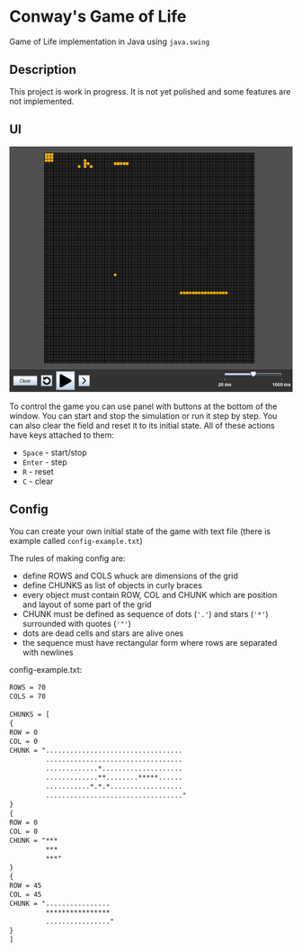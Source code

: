 # Conway's Game of Life

Game of Life implementation in Java using `java.swing`

## Description

This project is work in progress. It is not yet polished and some features are not implemented.

## UI

![](.github/screen.jpg)

To control the game you can use panel with buttons at the bottom of the window.
You can start and stop the simulation or run it step by step. You can also clear the field and reset it to its initial state.
All of these actions have keys attached to them:
- ```Space``` - start/stop
- ```Enter``` - step
- ```R``` - reset
- ```C``` - clear

## Config

You can create your own initial state of the game with text file
(there is example called ```config-example.txt```)

The rules of making config are:

- define ROWS and COLS whuck are dimensions of the grid
- define CHUNKS as list of objects in curly braces
- every object must contain ROW, COL and CHUNK which are position and layout of some part of the grid
- CHUNK must be defined as sequence of dots (```'.'```) and stars (```'*'```) surrounded with quotes (```'"'```)
- dots are dead cells and stars are alive ones
- the sequence must have rectangular form where rows are separated with newlines

config-example.txt:
```
ROWS = 70
COLS = 70

CHUNKS = [
{
ROW = 0
COL = 0
CHUNK = "..................................
         ..................................
         .............*....................
         .............**........*****......
         ...........*.*.*..................
         .................................."
}
{
ROW = 0
COL = 0
CHUNK = "***
         ***
         ***"
}
{
ROW = 45
COL = 45
CHUNK = "................
         ****************
         ................"
}
]
```


